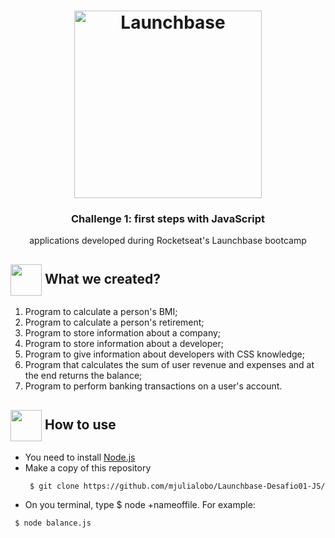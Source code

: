  <h1 align="center">
    <img alt="Launchbase" src="https://storage.googleapis.com/golden-wind/bootcamp-launchbase/logo.png" width="300px" />
</h1>

<h3 align="center">
  Challenge 1: first steps with JavaScript
</h3>
 <p align="center"> applications developed during Rocketseat's Launchbase bootcamp </P>  
<h2> <img src= "https://img.icons8.com/plasticine/2x/rocket.png" width="50px" height="50px" align="center"/> What we created? </h2>
<ol> <li> Program to calculate a person's BMI; </li>
<li> Program to calculate a person's retirement; </li>
<li> Program to store information about a company; </li>
<li> Program to store information about a developer; </li>
<li> Program to give information about developers with CSS knowledge; </li>
<li> Program that calculates the sum of user revenue and expenses and at the end returns the balance; </li>
<li> Program to perform banking transactions on a user's account. </li> </ol> </p>

<h2> <img src="https://i.dlpng.com/static/png/6577858_preview.png" width="50px" align="center"/> How to use </h2>
 <ul style= circle> <li> You need to install  <a href="https://nodejs.org/en/">Node.js</a> </li> 
 <li> Make a copy of this repository </li> 
 
```
 $ git clone https://github.com/mjulialobo/Launchbase-Desafio01-JS/ 
```

 <li> On you terminal, type $ node +nameoffile. For example: </li> </ul>
 
 ```
  $ node balance.js 
  ```
